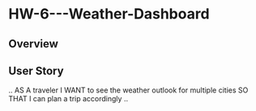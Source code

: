 # HW-6---Weather-Dashboard

## Overview

## User Story
..
AS A traveler
I WANT to see the weather outlook for multiple cities
SO THAT I can plan a trip accordingly
..